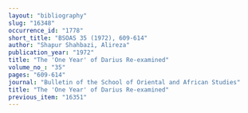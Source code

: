 ```yaml
---
layout: "bibliography"
slug: "16348"
occurrence_id: "1778"
short_title: "BSOAS 35 (1972), 609-614"
author: "Shapur Shahbazi, Alireza"
publication_year: "1972"
title: "The 'One Year' of Darius Re-examined"
volume_no_: "35"
pages: "609-614"
journal: "Bulletin of the School of Oriental and African Studies"
title: "The 'One Year' of Darius Re-examined"
previous_item: "16351"
---
```

